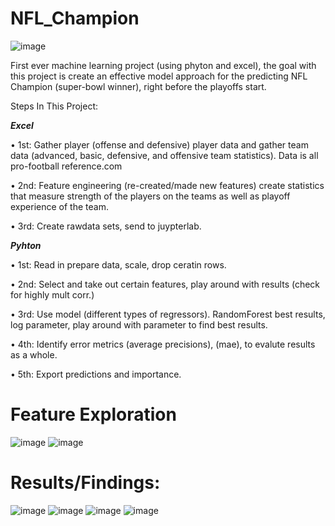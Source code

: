 # NFL_Champion
![image](https://github.com/allenjake440/NFL_Champion/assets/134075534/c12c3556-596f-4f9f-ae1d-4879d142a499)


First ever machine learning project (using phyton and excel), the goal with this project is create an effective model approach for the predicting NFL Champion (super-bowl winner), right before the playoffs start. 

Steps In This Project:

**_Excel_**

•	1st: Gather player (offense and defensive) player data and gather team data (advanced, basic, defensive, and offensive team statistics). Data is all pro-football reference.com

•	2nd: Feature engineering (re-created/made new features) create statistics that measure strength of the players on the teams as well as playoff experience of the team.

•	3rd: Create rawdata sets, send to juypterlab.


**_Pyhton_**

•	1st: Read in prepare data, scale, drop ceratin rows.

•	2nd: Select and take out certain features, play around with results (check for highly mult corr.)

•	3rd: Use model (different types of regressors). RandomForest best results, log parameter, play around with parameter to find best results.

•	4th: Identify error metrics (average precisions), (mae), to evalute results as a whole.

•	5th: Export predictions and importance.

# Feature Exploration
![image](https://github.com/allenjake440/NFL_Champion/assets/134075534/8090fb0a-5482-43b2-a9d5-311156261fb1)
![image](https://github.com/allenjake440/NFL_Champion/assets/134075534/f320bd0e-c85c-4813-bd3d-122fbfc0fe91)

# Results/Findings:
![image](https://github.com/allenjake440/NFL_Champion/assets/134075534/1a0a05e9-a3f5-4480-b6a3-d30bb8a0c84b)
![image](https://github.com/allenjake440/NFL_Champion/assets/134075534/421d2ea6-098e-4949-98ed-e06c21b6d6ab)
![image](https://github.com/allenjake440/NFL_Champion/assets/134075534/ce457ad5-74e6-4981-bd8c-a07ff6db75dd)
![image](https://github.com/allenjake440/NFL_Champion/assets/134075534/8db4fc19-3b63-421a-aa3f-d61b42776f10)
